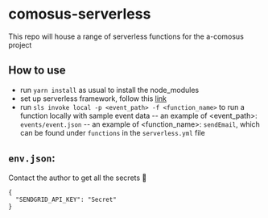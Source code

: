# comosus-serverless
This repo will house a range of serverless functions for the a-comosus project

## How to use
- run `yarn install` as usual to install the node_modules
- set up serverless framework, follow this [link](https://www.serverless.com/framework/docs/getting-started)
- run `sls invoke local -p <event_path> -f <function_name>` to run a function locally with sample event data
-- an example of <event_path>: `events/event.json`
-- an example of <function_name>: `sendEmail`, which can be found under `functions` in the `serverless.yml` file

## `env.json`:
Contact the author to get all the secrets 🤫   
```
{
  "SENDGRID_API_KEY": "Secret"
}

```                                                         


